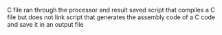 C file ran through the processor and result saved
script that compiles a C file but does not link
script that generates the assembly code of a C code and save it in an output file
